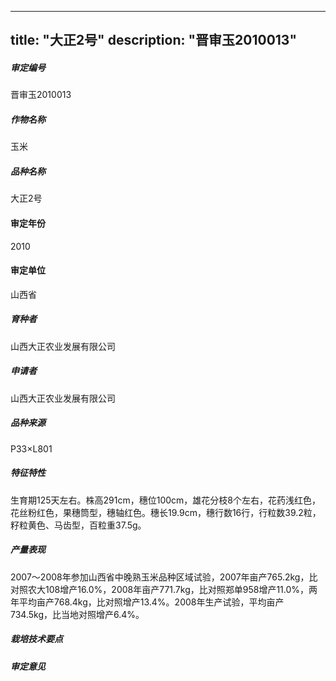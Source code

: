 
---
title: "大正2号"
description: "晋审玉2010013"
---
##### 审定编号 
晋审玉2010013

##### 作物名称
玉米

##### 品种名称
大正2号

#### 审定年份
2010	

#### 审定单位
山西省

##### 育种者
山西大正农业发展有限公司

##### 申请者
山西大正农业发展有限公司

##### 品种来源
P33×L801

##### 特征特性
生育期125天左右。株高291cm，穗位100cm，雄花分枝8个左右，花药浅红色，花丝粉红色，果穗筒型，穗轴红色。穗长19.9cm，穗行数16行，行粒数39.2粒，籽粒黄色、马齿型，百粒重37.5g。

##### 产量表现
2007～2008年参加山西省中晚熟玉米品种区域试验，2007年亩产765.2kg，比对照农大108增产16.0%，2008年亩产771.7kg，比对照郑单958增产11.0%，两年平均亩产768.4kg，比对照增产13.4%。2008年生产试验，平均亩产734.5kg，比当地对照增产6.4%。

##### 栽培技术要点


##### 审定意见



